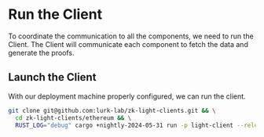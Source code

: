 # Run the Client

To coordinate the communication to all the components, we need to run the Client. The Client will communicate each
component to fetch the data and generate the proofs.

## Launch the Client

With our deployment machine properly configured, we can run the client.

```bash
git clone git@github.com:lurk-lab/zk-light-clients.git && \
  cd zk-light-clients/ethereum && \
  RUST_LOG="debug" cargo +nightly-2024-05-31 run -p light-client --release --bin client -- -c <CHECKPOINT_PROVIDER_ADDRESS> -b <BEACON_NODE_ADDRESS> -p <PROOF_SERVER_ADDRESS> -r <RPC_PROVIDER_ADDRESS>
```